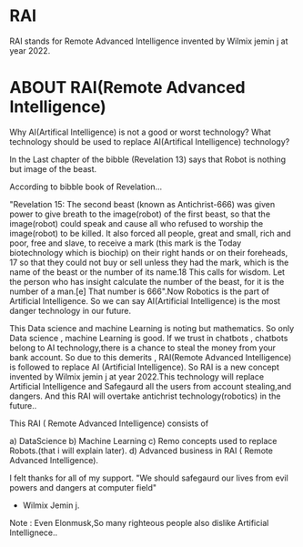 # RAI
 RAI  stands  for  Remote Advanced Intelligence invented by Wilmix jemin j at year 2022.

 

ABOUT RAI(Remote Advanced Intelligence) 
======================================== 

Why AI(Artifical Intelligence) is not a good or worst technology? What technology should be used to replace AI(Artifical Intelligence) technology?

In the Last chapter of  the  bibble (Revelation 13) says
that Robot is  nothing but image of the beast. 

According to bibble book of Revelation...

"Revelation 15: The second beast (known as Antichrist-666) was given power to give breath to the image(robot)  of the first beast,
 so that the image(robot)  could speak and cause all who refused to worship the image(robot) to be killed. 
It also forced all people, great and small, rich and poor, free and slave, to receive a mark (this mark is the Today biotechnology which is biochip)
 on their right hands or on their foreheads,  17 so that they could not buy or sell unless they had the mark, 
 which is the name of the beast or the number of its name.18 This calls for wisdom. Let the person who has insight calculate the number of the beast, 
 for it is the number of a man.[e] That number is 666".Now Robotics is the part of  Artificial Intelligence. So we can say AI(Artificial Intelligence)
 is the most danger technology in our future. 
 
 This Data science and  machine Learning is noting  but mathematics.
 So only Data science , machine Learning is  good. If we trust in chatbots , chatbots belong to AI technology,there
 is  a chance to  steal the money from your bank account. So due to this demerits ,
 RAI(Remote Advanced Intelligence) is  followed to replace AI (Artificial Intelligence).
 So RAI is a new concept invented by Wilmix jemin j at year 2022.This technology will replace
 Artificial Intelligence and Safegaurd all the users from account stealing,and dangers.
 And this RAI will overtake antichrist technology(robotics) in the future..
 
 
 This RAI ( Remote Advanced Intelligence) consists of
 
 a) DataScience
 b) Machine Learning
 c) Remo concepts used to replace Robots.(that i will explain later).
 d) Advanced business in RAI ( Remote Advanced Intelligence).
 
 I felt thanks for all of my support.
 "We should safegaurd our lives from evil powers and dangers at computer field"
 - Wilmix Jemin j.
 
 Note : Even Elonmusk,So many righteous people also dislike Artificial Intellignece..
 
